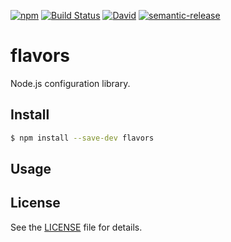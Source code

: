 [![npm](https://img.shields.io/npm/v/flavors.svg)](https://www.npmjs.com/package/flavors)
[![Build Status](https://travis-ci.org/flavors-js/flavors.svg?branch=master)](https://travis-ci.org/flavors-js/flavors)
[![David](https://img.shields.io/david/flavors-js/flavors.svg)](https://david-dm.org/flavors-js/flavors)
[![semantic-release](https://img.shields.io/badge/%20%20%F0%9F%93%A6%F0%9F%9A%80-semantic--release-e10079.svg)](https://github.com/semantic-release/semantic-release)

# flavors
Node.js configuration library.

## Install

```bash
$ npm install --save-dev flavors
```

## Usage

## License

See the [LICENSE](https://github.com/flavors-js/flavors/blob/master/LICENSE) file for details.
